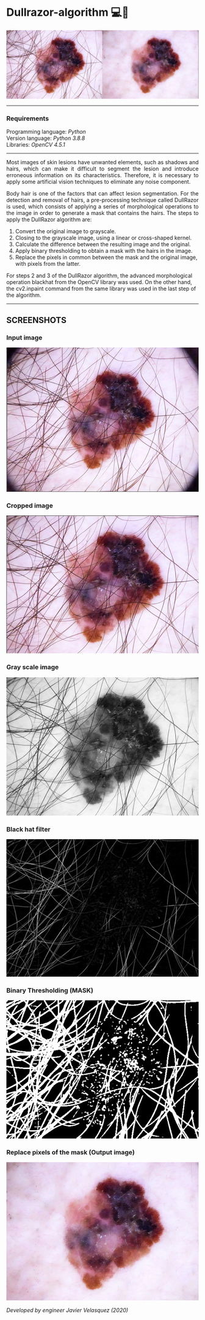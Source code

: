 # Dullrazor-algorithm 💻🧬

<img src="screenshots/screenshot_0.png" alt="homepage"><br>
<hr>

### Requirements 

<p>Programming language: <i>Python</i><br>
Version language: <i>Python 3.8.8</i><br>
Libraries: <i>OpenCV 4.5.1</i><br>
</p>
<hr>

<p style="text-align:justify;">Most images of skin lesions have unwanted elements, such as shadows and hairs, which can make it difficult to segment the lesion and introduce erroneous information on its characteristics. Therefore, it is necessary to apply some artificial vision techniques to eliminate any noise component.</p>

<p style="text-align:justify;">Body hair is one of the factors that can affect lesion segmentation. For the detection and removal of hairs, a pre-processing technique called DullRazor is used, which consists of applying a series of morphological operations to the image in order to generate a mask that contains the hairs. The steps to apply the DullRazor algorithm are:</p>

<ol>
    <li>Convert the original image to grayscale.</li>
    <li>Closing to the grayscale image, using a linear or cross-shaped kernel.</li>
    <li>Calculate the difference between the resulting image and the original.</li>
    <li>Apply binary thresholding to obtain a mask with the hairs in the image.</li>
    <li>Replace the pixels in common between the mask and the original image, with pixels from the latter.</li>
</ol>
<p>For steps 2 and 3 of the DullRazor algorithm, the advanced morphological operation blackhat from the OpenCV library was used. On the other hand, the cv2.inpaint command from the same library was used in the last step of the algorithm.</p>
<hr>

## SCREENSHOTS

### Input image
<img src="screenshots/screenshot_1.png" alt="Input image"><br>

### Cropped image
<img src="screenshots/screenshot_2.png" alt="Cropped image"><br>

### Gray scale image
<img src="screenshots/screenshot_3.png" alt="Gray scale image"><br>

### Black hat filter
<img src="screenshots/screenshot_4.png" alt="Black hat filter"><br>

### Binary Thresholding (MASK)
<img src="screenshots/screenshot_5.png" alt="Binary Thresholding"><br>

### Replace pixels of the mask (Output image)
<img src="screenshots/screenshot_6.png" alt="Output image"><br>

<p><i>Developed by engineer Javier Velasquez (2020)</i></p>
